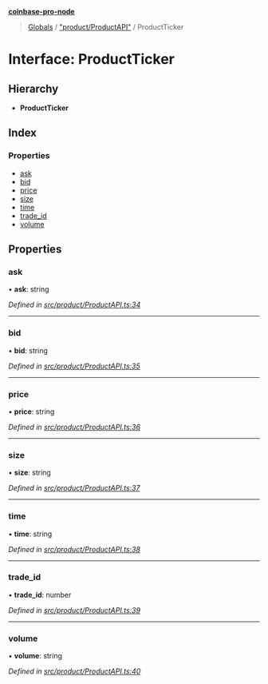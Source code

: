 **[coinbase-pro-node](../README.md)**

> [Globals](../globals.md) / ["product/ProductAPI"](../modules/_product_productapi_.md) / ProductTicker

# Interface: ProductTicker

## Hierarchy

- **ProductTicker**

## Index

### Properties

- [ask](_product_productapi_.productticker.md#ask)
- [bid](_product_productapi_.productticker.md#bid)
- [price](_product_productapi_.productticker.md#price)
- [size](_product_productapi_.productticker.md#size)
- [time](_product_productapi_.productticker.md#time)
- [trade_id](_product_productapi_.productticker.md#trade_id)
- [volume](_product_productapi_.productticker.md#volume)

## Properties

### ask

• **ask**: string

_Defined in [src/product/ProductAPI.ts:34](https://github.com/bennyn/coinbase-pro-node/blob/7eff64a/src/product/ProductAPI.ts#L34)_

---

### bid

• **bid**: string

_Defined in [src/product/ProductAPI.ts:35](https://github.com/bennyn/coinbase-pro-node/blob/7eff64a/src/product/ProductAPI.ts#L35)_

---

### price

• **price**: string

_Defined in [src/product/ProductAPI.ts:36](https://github.com/bennyn/coinbase-pro-node/blob/7eff64a/src/product/ProductAPI.ts#L36)_

---

### size

• **size**: string

_Defined in [src/product/ProductAPI.ts:37](https://github.com/bennyn/coinbase-pro-node/blob/7eff64a/src/product/ProductAPI.ts#L37)_

---

### time

• **time**: string

_Defined in [src/product/ProductAPI.ts:38](https://github.com/bennyn/coinbase-pro-node/blob/7eff64a/src/product/ProductAPI.ts#L38)_

---

### trade_id

• **trade_id**: number

_Defined in [src/product/ProductAPI.ts:39](https://github.com/bennyn/coinbase-pro-node/blob/7eff64a/src/product/ProductAPI.ts#L39)_

---

### volume

• **volume**: string

_Defined in [src/product/ProductAPI.ts:40](https://github.com/bennyn/coinbase-pro-node/blob/7eff64a/src/product/ProductAPI.ts#L40)_
